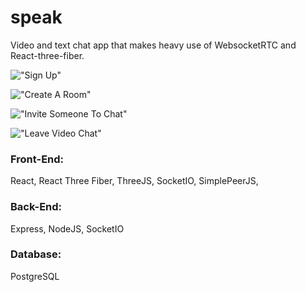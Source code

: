 # speak
Video and text chat app that makes heavy use of WebsocketRTC and React-three-fiber.

!["Sign Up"](https://github.com/RodoMark/speak/blob/master/client/public/SignUp.PNG?raw=true)

!["Create A Room"](https://github.com/RodoMark/speak/blob/master/client/public/NewRoom.PNG?raw=true)

!["Invite Someone To Chat"](https://github.com/RodoMark/speak/blob/master/client/public/ReceiveCall.PNG?raw=true)

!["Leave Video Chat"](https://github.com/RodoMark/speak/blob/master/client/public/VideoChat.PNG?raw=true)




### Front-End: 
React, React Three Fiber, ThreeJS, SocketIO, SimplePeerJS, 
### Back-End: 
Express, NodeJS, SocketIO
### Database: 
PostgreSQL
